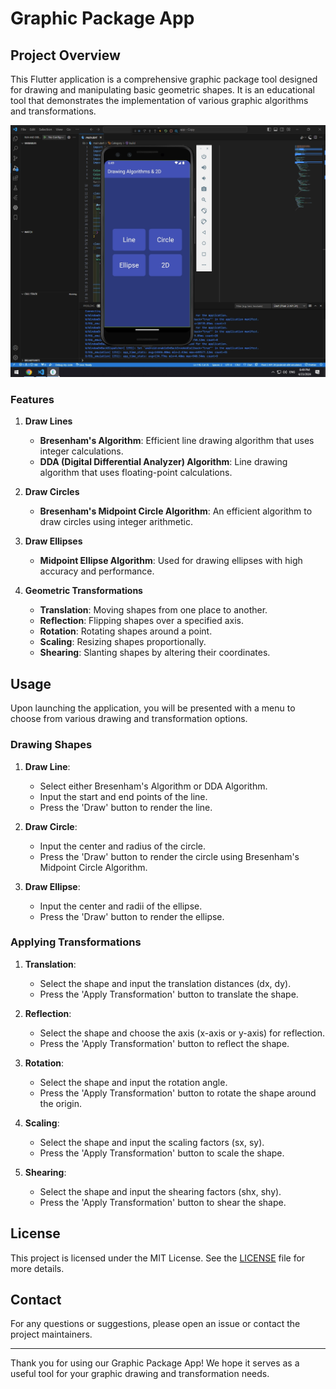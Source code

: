 # Graphic Package App

## Project Overview

This Flutter application is a comprehensive graphic package tool designed for drawing and manipulating basic geometric shapes. It is an educational tool that demonstrates the implementation of various graphic algorithms and transformations.

[![hello](https://github.com/Youssef-Mustafa/Graphic_Package/blob/main/Screenshot%20(341).png)]([https://www.youtube.com/watch?v=Hc79sDi3f0U](https://github.com/Youssef-Mustafa/Graphic_Package/blob/main/Graphic_Package.mp4) "Graphic Pakcage")

### Features

1. **Draw Lines**
    - **Bresenham's Algorithm**: Efficient line drawing algorithm that uses integer calculations.
    - **DDA (Digital Differential Analyzer) Algorithm**: Line drawing algorithm that uses floating-point calculations.

2. **Draw Circles**
    - **Bresenham's Midpoint Circle Algorithm**: An efficient algorithm to draw circles using integer arithmetic.

3. **Draw Ellipses**
    - **Midpoint Ellipse Algorithm**: Used for drawing ellipses with high accuracy and performance.

4. **Geometric Transformations**
    - **Translation**: Moving shapes from one place to another.
    - **Reflection**: Flipping shapes over a specified axis.
    - **Rotation**: Rotating shapes around a point.
    - **Scaling**: Resizing shapes proportionally.
    - **Shearing**: Slanting shapes by altering their coordinates.

## Usage

Upon launching the application, you will be presented with a menu to choose from various drawing and transformation options.

### Drawing Shapes

1. **Draw Line**:
    - Select either Bresenham's Algorithm or DDA Algorithm.
    - Input the start and end points of the line.
    - Press the 'Draw' button to render the line.

2. **Draw Circle**:
    - Input the center and radius of the circle.
    - Press the 'Draw' button to render the circle using Bresenham's Midpoint Circle Algorithm.

3. **Draw Ellipse**:
    - Input the center and radii of the ellipse.
    - Press the 'Draw' button to render the ellipse.

### Applying Transformations

1. **Translation**:
    - Select the shape and input the translation distances (dx, dy).
    - Press the 'Apply Transformation' button to translate the shape.

2. **Reflection**:
    - Select the shape and choose the axis (x-axis or y-axis) for reflection.
    - Press the 'Apply Transformation' button to reflect the shape.

3. **Rotation**:
    - Select the shape and input the rotation angle.
    - Press the 'Apply Transformation' button to rotate the shape around the origin.

4. **Scaling**:
    - Select the shape and input the scaling factors (sx, sy).
    - Press the 'Apply Transformation' button to scale the shape.

5. **Shearing**:
    - Select the shape and input the shearing factors (shx, shy).
    - Press the 'Apply Transformation' button to shear the shape.

## License

This project is licensed under the MIT License. See the [LICENSE](LICENSE) file for more details.

## Contact

For any questions or suggestions, please open an issue or contact the project maintainers.

---

Thank you for using our Graphic Package App! We hope it serves as a useful tool for your graphic drawing and transformation needs.
